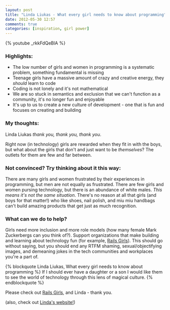 ```yaml
---
layout: post
title: "Linda Liukas - What every girl needs to know about programming"
date: 2012-05-30 12:57
comments: true
categories: [inspiration, girl power]
---
```


{% youtube _rkkFdQeBlA %} 

### Highlights:
* The low number of girls and women in programming is a systematic problem, something fundamental is missing
* Teenage girls have a massive amount of crazy and creative energy, they _should_ learn to code
* Coding is not lonely and it's not mathematical
* We are so stuck in semantics and exclusion that we can't function as a community, it's no longer fun and enjoyable
* It's up to us to create a new culture of development - one that is fun and focuses on creating and building

### My thoughts:
Linda Liukas _thank you, thank you, thank you_. 

Right now (in technology) girls are rewarded when they fit in with the boys, but what about the girls that don't and just want to be _themselves_? The outlets for them are few and far between.

### Not convinced? Try thinking about it this way:
There are many girls and women frustrated by their experiences in programming, but men are not equally as frustrated. There are few girls and women pursing technology, but there is an abundance of white males. _This means it's not the same situation_. There's no reason at all that girls (and boys for that matter!) who like shoes, nail polish, and miu miu handbags can't build amazing products that get just as much recognition.

### What can we do to help? 

Girls need more inclusion and more role models (how many female Mark Zuckerbergs can you think of?). Support organizations that make building and learning about technology fun (for example, [Rails Girls](http://railsgirls.com/)). This should go without saying, but you should end any RTFM shaming, sexual/objectifying images, and demeaning jokes in the tech communities and workplaces you're a part of.

{% blockquote Linda Liukas, What every girl needs to know about programming %}
If I should ever have a daughter or a son I would like them to see the world of technology through this lens of magical culture.
{% endblockquote %}
 
Please check out [Rails Girls](http://railsgirls.com/), and Linda - thank you.

(also, check out [Linda's website!](http://www.lindaliukas.fi/))